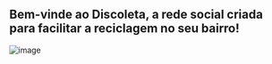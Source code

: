 <h2><b>Bem-vinde ao Discoleta, a rede social criada para facilitar a reciclagem no seu bairro!</b></h2>

![image](https://user-images.githubusercontent.com/101685379/173118396-079e9b0b-9f73-4e3e-b2ef-2dbb9c2c739a.png)
